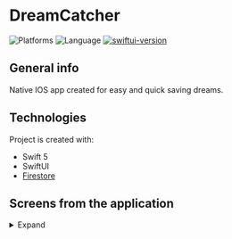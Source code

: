# DreamCatcher
![Platforms](https://img.shields.io/badge/Platform-iOS-green.svg?style=flat)
![Language](https://img.shields.io/badge/Swift-5.0-FA7343.svg?logo=swift&style=flat)
[![swiftui-version](https://img.shields.io/badge/SwiftUI--FA7343.svg?&style=flat)](https://developer.apple.com/documentation/swiftui)
## General info
Native IOS app created for easy and quick saving dreams.

## Technologies
Project is created with:
* Swift 5
* SwiftUI
* [Firestore](https://firebase.google.com/docs/firestore)

## Screens from the application
<details>
  <summary>Expand</summary>

</details>
